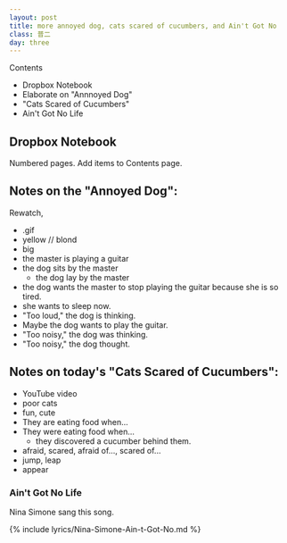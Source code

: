 ```yaml
---
layout: post
title: more annoyed dog, cats scared of cucumbers, and Ain't Got No
class: 普二
day: three
---
```


Contents
- Dropbox Notebook
- Elaborate on "Annnoyed Dog"
- "Cats Scared of Cucumbers"
- Ain't Got No Life

## Dropbox Notebook

Numbered pages.
Add items to Contents page.

## Notes on the "Annoyed Dog":
Rewatch,
- .gif 
- yellow // blond
- big
- the master is playing a guitar
- the dog sits by the master
	- the dog lay by the master
- the dog wants the master to stop playing the guitar because she is so tired.
- she wants to sleep now.
- "Too loud," the dog is thinking.
- Maybe the dog wants to play the guitar.
- "Too noisy," the dog was thinking.
- "Too noisy," the dog thought.

## Notes on today's "Cats Scared of Cucumbers":
- YouTube video
- poor cats
- fun, cute
- They are eating food when...
- They were eating food when...
	- they discovered a cucumber behind them.
- afraid, scared, afraid of..., scared of...
- jump, leap
- appear

### Ain't Got No Life

Nina Simone sang this song.

{% include lyrics/Nina-Simone-Ain-t-Got-No.md %}
